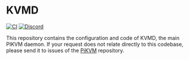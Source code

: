 # KVMD
[![CI](https://github.com/pikvm/kvmd/workflows/CI/badge.svg)](https://github.com/pikvm/kvmd/actions?query=workflow%3ACI)
[![Discord](https://img.shields.io/discord/580094191938437144?logo=discord)](https://discord.gg/bpmXfz5)

This repository contains the configuration and code of KVMD, the main PIKVM daemon.
If your request does not relate directly to this codebase, please send it to issues of the [PiKVM](https://github.com/pikvm/pikvm/issues) repository.
